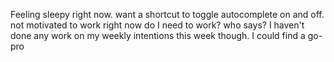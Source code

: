 Feeling sleepy right now.
want a shortcut to toggle autocomplete on and off.
not motivated to work right now
do I need to work? who says?
I haven't done any work on my weekly intentions this week though. 
I could find a go-pro
